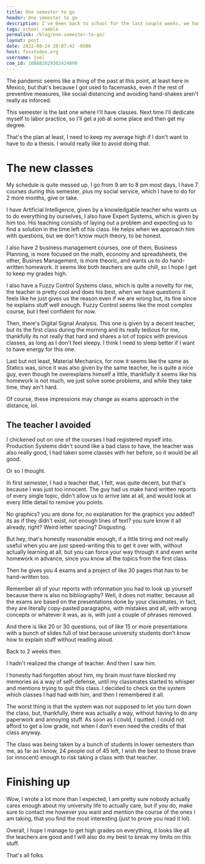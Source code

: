 ```yaml
---
title: One semester to go
header: One semester to go
description: I've been back to school for the last couple weeks, we had in-person classes from the start, and I feel old.
tags: school ramble
permalink: /blog/one-semester-to-go/
layout: post
date: 2022-08-24 20:07:42 -0500
host: fosstodon.org
username: joel
com_id: 108881029302424890
---
```


The pandemic seems like a thing of the past at this point, at least here in Mexico, but that's because I got used to facemasks, even if the rest of preventive measures, like social distancing and avoiding hand-shakes aren't really as inforced.

This semester is the last one where I'll have classes. Next time I'll dedicate myself to labor practice, so I'll get a job at some place and then get my degree.

That's the plan at least, I need to keep my average high if I don't want to have to do a thesis. I would really like to avoid doing that.

# The new classes

My schedule is quite messed up, I go from 9 am to 8 pm most days, I have 7 courses during this semester, plus my social service, which I have to do for 2 more months, give or take.

I have Artificial Intelligence, given by a knowledgable teacher who wants us to do everything by ourselves, I also have Expert Systems, which is given by him too. His teaching consists of laying out a problem and expecting us to find a solution in the time left of his class. He helps when we approach him with questions, but we don't know much theory, to be honest.

I also have 2 business management courses, one of them, Business Planning, is more focused on the math, economy and spreadsheets, the other, Busines Management, is more theoric, and wants us to do hand-written homework. It seems like both teachers are quite chill, so I hope I get to keep my grades high.

I also have a Fuzzy Control Systems class, which is quite a novelty for me, the teacher is pretty cool and does his best, when we have questions it feels like he just gives us the reason even if we are wrong but, its fine since he explains stuff well enough. Fuzzy Control seems like the most complex course, but I feel confident for now.

Then, there's Digital Signal Analysis. This one is given by a decent teacher, but its the first class during the morning and its really tedious for me, thankfully its not really that hard and shares a lot of topics with previous classes, as long as I don't feel sleepy. I think I need to sleep better if I want to have energy for this one.

Last but not least, Material Mechanics, for now it seems like the same as Statics was, since it was also given by the same teacher, he is quite a nice guy, even though he overexplains himself a little, thankfully it seems like his homework is not much, we just solve some problems, and while they take time, they ain't hard.

Of course, these impressions may change as exams approach in the distance, lol.

## The teacher I avoided

I chickened out on one of the courses I had registered myself into. Production Systems didn't sound like a bad class to have, the teacher was also really good, I had taken some classes with her before, so it would be all good.

Or so I thought.

In first semester, I had a teacher that, I felt, was quite decent, but that's because I was just too innocent. The guy had us make hand written reports of every single topic, didn't allow us to arrive late at all, and would look at every little detail to remove you points.

No graphics? you are done for, no explanation for the graphics you added? its as if they didn't exist, not enough lines of text? you sure know it all already, right? Weird letter spacing? Disgusting.

But hey, that's honestly reasonable enough, if a little tiring and not really useful when you are just speed-writing this to get it over with, without actually learning at all, but you can force your way through it and even write homework in advance, since you know all the topics from the first class.

Then he gives you 4 exams and a project of like 30 pages that has to be hand-written too.

Remember all of your reports with information you had to look up yourself because there is also no bibliography? Well, it does not matter, because all the exams are based on the presentations done by your classmates, in fact, they are literally copy-pasted paragraphs, with mistakes and all, with wrong concepts or whatever it was, as is, with just a couple of phrases removed.

And there is like 20 or 30 questions, out of like 15 or more presentations with a bunch of slides full of text because university students don't know how to explain stuff without reading aloud.

Back to 2 weeks then.

I hadn't realized the change of teacher. And then I saw him. 

I honestly had forgotten about him, my brain must have blocked my memories as a way of self-defense, until my classmates started to whisper and mentions trying to quit this class. I decided to check on the system which classes I had had with him, and then I remembered it all.

The worst thing is that the system was not supposed to let you turn down the class, but, thankfully, there was actually a way, without having to do any paperwork and annoying stuff. As soon as I could, I quitted. I could not afford to get a low grade, not when I don't even need the credits of that class anyway.

The class was being taken by a bunch of students in lower semesters than me, as far as I know, 24 people out of 45 left, I wish the best to those brave (or innocent) enough to risk taking a class with that teacher.

# Finishing up

Wow, I wrote a lot more than I expected, I am pretty sure nobody actually cares enough about my university life to actually care, but if you do, make sure to contact me however you want and mention the course of the ones I am taking, that you find the most interesting (just to prove you read it lol).

Overall, I hope I manage to get high grades on everything, it looks like all the teachers are good and I will also do my best to break my limits on this stuff.

That's all folks.
